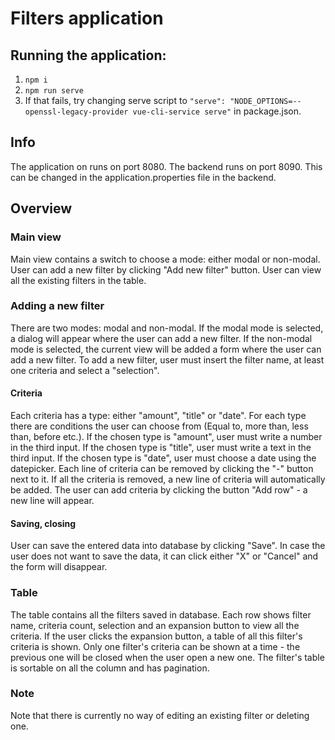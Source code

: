 # Filters application

## Running the application:
1) ``npm i``
2) ``npm run serve``
3) If that fails, try changing serve script to ``"serve": "NODE_OPTIONS=--openssl-legacy-provider vue-cli-service serve"`` in package.json.

## Info
The application on runs on port 8080.
The backend runs on port 8090. This can be changed in the application.properties file in the backend.

## Overview
### Main view
Main view contains a switch to choose a mode: either modal or non-modal.
User can add a new filter by clicking "Add new filter" button.
User can view all the existing filters in the table.
### Adding a new filter
There are two modes: modal and non-modal. If the modal mode is selected, a dialog will appear where the user can add a new filter. If the non-modal mode is selected, the current view will be added a form where the user can add a new filter.
To add a new filter, user must insert the filter name, at least one criteria and select a "selection".
#### Criteria
Each criteria has a type: either "amount", "title" or "date".
For each type there are conditions the user can choose from (Equal to, more than, less than, before etc.).
If the chosen type is "amount", user must write a number in the third input.
If the chosen type is "title", user must write a text in the third input.
If the chosen type is "date", user must choose a date using the datepicker.
Each line of criteria can be removed by clicking the "-" button next to it. If all the criteria is removed, a new line of criteria will automatically be added.
The user can add criteria by clicking the button "Add row" - a new line will appear.
#### Saving, closing
User can save the entered data into database by clicking "Save".
In case the user does not want to save the data, it can click either "X" or "Cancel" and the form will disappear.
### Table
The table contains all the filters saved in database.
Each row shows filter name, criteria count, selection and an expansion button to view all the criteria.
If the user clicks the expansion button, a table of all this filter's criteria is shown.
Only one filter's criteria can be shown at a time - the previous one will be closed when the user open a new one.
The filter's table is sortable on all the column and has pagination.

### Note
Note that there is currently no way of editing an existing filter or deleting one.
